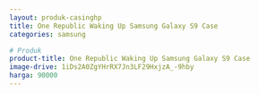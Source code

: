 ```yaml
---
layout: produk-casinghp
title: One Republic Waking Up Samsung Galaxy S9 Case
categories: samsung

# Produk
product-title: One Republic Waking Up Samsung Galaxy S9 Case
image-drive: 1iDs2A0ZgYHrRX7Jn3LF29HxjzA_-9hby
harga: 90000
---
```

